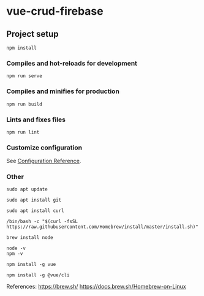 # vue-crud-firebase

## Project setup
```
npm install
```

### Compiles and hot-reloads for development
```
npm run serve
```

### Compiles and minifies for production
```
npm run build
```

### Lints and fixes files
```
npm run lint
```

### Customize configuration
See [Configuration Reference](https://cli.vuejs.org/config/).

### Other
```
sudo apt update
```
```
sudo apt install git
```
```
sudo apt install curl
```
```
/bin/bash -c "$(curl -fsSL https://raw.githubusercontent.com/Homebrew/install/master/install.sh)"
```
```
brew install node
```
```
node -v
npm -v
```
```
npm install -g vue
```
```
npm install -g @vue/cli
```

References: https://brew.sh/
https://docs.brew.sh/Homebrew-on-Linux
